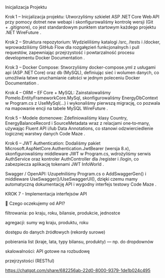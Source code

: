 
Inicjalizacja Projektu

Krok 1 – Inicjalizacja projektu: Utworzyliśmy szkielet ASP .NET Core Web API przy pomocy dotnet new webapi i skonfigurowaliśmy kontrolę wersji (Git + .gitignore), co jest standardowym punktem startowym każdego projektu .NET 
WireFuture
.

Krok 2 – Struktura repozytorium: Wydzieliliśmy katalogi /src, /tests i /docker, wprowadziliśmy GitHub Flow dla rozgałęzień funkcjonalnych i pull requestów, zapewniając przejrzystość i powtarzalność procesu developmentu 
Docker Documentation
.

Krok 3 – Docker Compose: Stworzyliśmy docker-compose.yml z usługami api (ASP .NET Core) oraz db (MySQL), definiując sieć i wolumen danych, co umożliwia łatwe uruchamianie całości w jednym poleceniu 
Docker Documentation
.

Krok 4 – ORM – EF Core + MySQL: Zainstalowaliśmy Pomelo.EntityFrameworkCore.MySql, skonfigurowaliśmy EnergyDbContext w Program.cs z UseMySql(...) i wykonaliśmy pierwszą migrację, co pozwala na mapowanie encji na tabele MySQL 
WireFuture
.

Krok 5 – Modele domenowe: Zdefiniowaliśmy klasy Country, EnergyBalanceRecord i SourceMetadata wraz z relacjami one‑to‑many, używając Fluent API i/lub Data Annotations, co stanowi odzwierciedlenie logicznej warstwy danych 
Code Maze
.

Krok 6 – JWT Authentication: Dodaliśmy pakiet Microsoft.AspNetCore.Authentication.JwtBearer (wersja 8.x), skonfigurowaliśmy middleware JWT w Program.cs, wdrożyliśmy serwis AuthService oraz kontroler AuthController dla /register i /login, co zabezpiecza aplikację tokenami JWT 
InfoWorld
.

Swagger / OpenAPI: Uzupełniliśmy Program.cs o AddSwaggerGen() i middleware UseSwagger()/UseSwaggerUI(), dzięki czemu mamy automatyczną dokumentację API i wygodny interfejs testowy 
Code Maze
.

KROK 7 - Implementacja interfejsów API

🧩 Czego oczekujemy od API?

filtrowania: po kraju, roku, bilansie, produkcie, jednostce

agregacji: sumy wg kraju, produktu, roku

dostępu do danych źródłowych (rekordy surowe)

pobierania list (kraje, lata, typy bilansu, produkty) — np. do dropdownów

skalowalności: API gotowe na rozbudowę

przejrzystości (RESTful)

https://chatgpt.com/share/682256ab-22d0-8000-9379-1de1b024c495